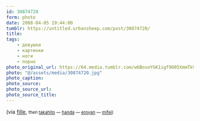 ```yaml
---
id: 30874720
form: photo
date: 2008-04-05 19:44:00
tumblr: https://untitled.urbansheep.com/post/30874720/
title:
tags:
    - девушки
    - картинки
    - ноги
    - порно
photo_original_url: https://64.media.tumblr.com/w6BoxeYGK1igf9005XmmTkVw_1280.jpg
photo: "@/assets/media/30874720.jpg"
photo_caption:
photo_source:
photo_source_url:
photo_source_title:
---
```


<p>(via <a href="http://fille.tumblr.com/post/30860253">fille</a>, <small>then <a href="http://takahito.tumblr.com/post/30856081">takahito</a> — <a href="http://handa.tumblr.com/post/26518176">handa</a> — <a href="http://eroyan.tumblr.com/">eroyan</a>  — <a href="http://mifei.tumblr.com/">mifei</a>)</small></p>
